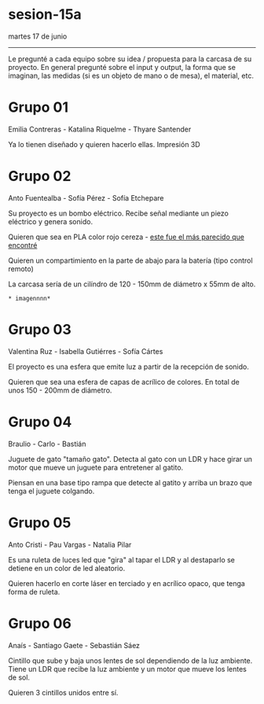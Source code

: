 # sesion-15a

martes 17 de junio

---

Le pregunté a cada equipo sobre su idea / propuesta para la carcasa de su proyecto. En general pregunté sobre el input y output, la forma que se imaginan, las medidas (si es un objeto de mano o de mesa), el material, etc.

# Grupo 01

Emilia Contreras - Katalina Riquelme - Thyare Santender

Ya lo tienen diseñado y  quieren hacerlo ellas. Impresión 3D

# Grupo 02

Anto Fuentealba - Sofía Pérez - Sofía Etchepare

Su proyecto es un bombo eléctrico. Recibe señal mediante un piezo eléctrico y genera sonido.

Quieren que sea en PLA color rojo cereza - [este fue el más parecido que encontré](https://www.todotoner.cl/impresoras/impresoras-3d/filamentos/pla-mate-elegoo-rojo-ruby-1kg?source_impresee=7sx3m3c57p4gg69t74mjtpi234)

Quieren un compartimiento en la parte de abajo para la batería (tipo control remoto)

La carcasa sería de un cilíndro de 120 - 150mm de diámetro x 55mm de alto.

    * imagennnn*

# Grupo 03

Valentina Ruz - Isabella Gutiérres - Sofía Cártes

El proyecto es una esfera que emite luz a partir de la recepción de sonido.

Quieren que sea una esfera de capas de acrílico de colores. En total de unos 150 - 200mm de diámetro.

# Grupo 04

Braulio - Carlo - Bastián

Juguete de gato "tamaño gato". Detecta al gato con un LDR y hace girar un motor que mueve un juguete para entretener al gatito.

Piensan en una base tipo rampa que detecte al gatito y arriba un brazo que tenga el juguete colgando.

# Grupo 05

Anto Cristi - Pau Vargas - Natalia Pilar

Es una ruleta de luces led que "gira" al tapar el LDR y al destaparlo se detiene en un color de led aleatorio.

Quieren hacerlo en corte láser en terciado y en acrílico opaco, que tenga forma de ruleta.

# Grupo 06

Anaís - Santiago Gaete - Sebastián Sáez

Cintillo que sube y baja unos lentes de sol dependiendo de la luz ambiente. Tiene un LDR que recibe la luz ambiente y un motor que mueve los lentes de sol.

Quieren 3 cintillos unidos entre sí.